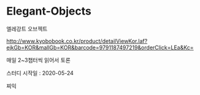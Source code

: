 # Elegant-Objects

엘레강트 오브젝트

http://www.kyobobook.co.kr/product/detailViewKor.laf?ejkGb=KOR&mallGb=KOR&barcode=9791187497219&orderClick=LEa&Kc=


매일 2~3챕터씩 읽어서 토론


스터디 시작일 : 2020-05-24



찌익


